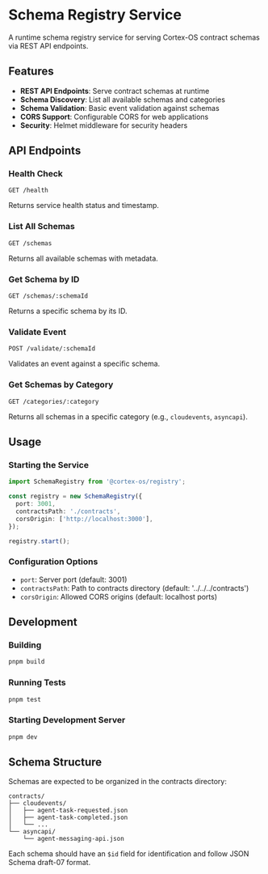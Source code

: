 # Schema Registry Service

A runtime schema registry service for serving Cortex-OS contract schemas via REST API endpoints.

## Features

- **REST API Endpoints**: Serve contract schemas at runtime
- **Schema Discovery**: List all available schemas and categories
- **Schema Validation**: Basic event validation against schemas
- **CORS Support**: Configurable CORS for web applications
- **Security**: Helmet middleware for security headers

## API Endpoints

### Health Check

```http
GET /health
```

Returns service health status and timestamp.

### List All Schemas

```http
GET /schemas
```

Returns all available schemas with metadata.

### Get Schema by ID

```http
GET /schemas/:schemaId
```

Returns a specific schema by its ID.

### Validate Event

```http
POST /validate/:schemaId
```

Validates an event against a specific schema.

### Get Schemas by Category

```http
GET /categories/:category
```

Returns all schemas in a specific category (e.g., `cloudevents`, `asyncapi`).

## Usage

### Starting the Service

```typescript
import SchemaRegistry from '@cortex-os/registry';

const registry = new SchemaRegistry({
  port: 3001,
  contractsPath: './contracts',
  corsOrigin: ['http://localhost:3000'],
});

registry.start();
```

### Configuration Options

- `port`: Server port (default: 3001)
- `contractsPath`: Path to contracts directory (default: '../../../contracts')
- `corsOrigin`: Allowed CORS origins (default: localhost ports)

## Development

### Building

```bash
pnpm build
```

### Running Tests

```bash
pnpm test
```

### Starting Development Server

```bash
pnpm dev
```

## Schema Structure

Schemas are expected to be organized in the contracts directory:

```
contracts/
├── cloudevents/
│   ├── agent-task-requested.json
│   ├── agent-task-completed.json
│   └── ...
└── asyncapi/
    └── agent-messaging-api.json
```

Each schema should have an `$id` field for identification and follow JSON Schema draft-07 format.
